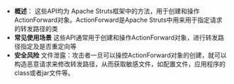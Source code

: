 - **概述**：
    这些API均为 Apache Struts框架中的方法，用于创建和操作ActionForward对象。ActionForward是Apache Struts中用来用于指定请求的转发路径的类
- **常见使用场景**
    这些API通常用于创建和操作ActionForward对象，进行转发路径指定及是否重定向等
- **安全风险**
    文件泄露：攻击者一旦可以操控ActionForward对象的创建，就可以构造恶意请求来修改转发路径，从而获取敏感文件，如配置文件，应用程序的class或者jar文件等。
